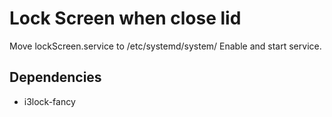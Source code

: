 # Lock Screen when close lid

Move lockScreen.service to /etc/systemd/system/
Enable and start service.

## Dependencies

- i3lock-fancy
